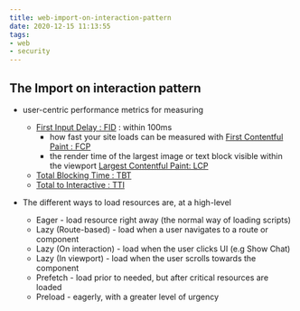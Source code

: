 ```yaml
---
title: web-import-on-interaction-pattern
date: 2020-12-15 11:13:55
tags:
- web
- security
---
```

## The Import on interaction pattern
-  user-centric performance metrics for measuring
    - [First Input Delay : FID](https://web.dev/fid/) : within 100ms
        - how fast your site loads can be measured with [First Contentful Paint : FCP](https://web.dev/fcp/)
        - the render time of the largest image or text block visible within the viewport [Largest Contentful Paint: LCP](https://web.dev/lcp/)
    - [Total Blocking Time : TBT](https://web.dev/lighthouse-total-blocking-time/)
    - [Total to Interactive : TTI](https://web.dev/interactive/)
 
- The different ways to load resources are, at a high-level
    - Eager - load resource right away (the normal way of loading scripts)
    - Lazy (Route-based) - load when a user navigates to a route or component
    - Lazy (On interaction) - load when the user clicks UI (e.g Show Chat)
    - Lazy (In viewport) - load when the user scrolls towards the component
    - Prefetch - load prior to needed, but after critical resources are loaded
    - Preload - eagerly, with a greater level of urgency
    
    
 
